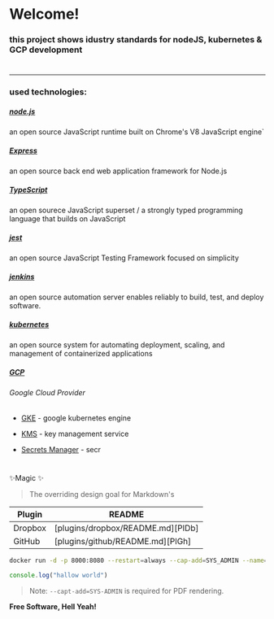 # Welcome!
### this project shows idustry standards for nodeJS, kubernetes & GCP development
#
---
### used technologies:
 ##### [node.js] 
 an open source JavaScript runtime built on Chrome's V8 JavaScript engine`
 ##### [Express]
 an open source back end web application framework for Node.js
 ##### [TypeScript]
 an open sourece JavaScript superset / a strongly typed programming language that builds on JavaScript
 ##### [jest]
 an open source JavaScript Testing Framework focused on simplicity
 ##### [jenkins]
 an open source automation server enables reliably to build, test, and deploy software.
 ##### [kubernetes]
 an open source system for automating deployment, scaling, and management of containerized applications
##### [GCP]
 ###### Google Cloud Provider
- [GKE] - google kubernetes engine
- [KMS] - key management service
- [Secrets Manager] - secr

   [node.js]: <http://nodejs.org>
   [express]: <http://expressjs.com>
   [TypeScript]: <https://www.typescriptlang.org/>
   [jest]: <https://jestjs.io/>
   [kubernetes]: <https://kubernetes.io/>
   [jenkins]: <https://www.jenkins.io/>
   [GCP]: <https://cloud.google.com/>
   [GKE]: <https://cloud.google.com/kubernetes-engine>
   [KMS]: <https://cloud.google.com/kms/docs>
   [Secrets Manager]: <https://cloud.google.com/secret-manager>
#
#
#
#
#
#
#
#
#
#
#

✨Magic ✨
> The overriding design goal for Markdown's



| Plugin | README |
| ------ | ------ |
| Dropbox | [plugins/dropbox/README.md][PlDb] |
| GitHub | [plugins/github/README.md][PlGh] |


```sh
docker run -d -p 8000:8080 --restart=always --cap-add=SYS_ADMIN --name=dillinger <youruser>/dillinger:${package.json.version}
```
```js
console.log("hallow world")
```

> Note: `--capt-add=SYS-ADMIN` is required for PDF rendering.


**Free Software, Hell Yeah!**
   
   
   
   
   
   
   
   
   
   
   
   
   
   
   
   
   
   
   
   
   
   
   
   
   
   
   
   
   
   
   
   
   
   
   
   
   
   
   
   
   
   
  
